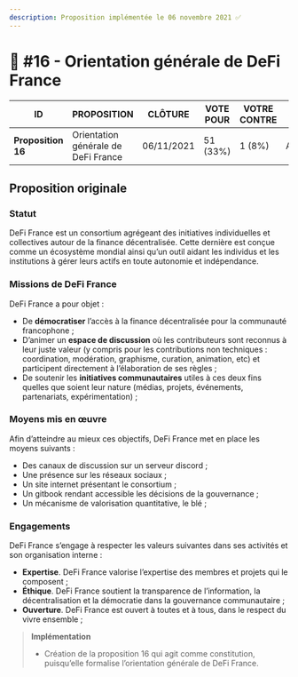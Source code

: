 ```yaml
---
description: Proposition implémentée le 06 novembre 2021 ✅
---
```


# 📜 #16 - Orientation générale de DeFi France



| ID                 | PROPOSITION                         | CLÔTURE    | VOTE POUR | VOTRE CONTRE | STATUT   |
| ------------------ | ----------------------------------- | ---------- | --------- | ------------ | -------- |
| **Proposition 16** | Orientation générale de DeFi France | 06/11/2021 | 51 (33%)  | 1 (8%)       | Acceptée |

## Proposition originale

### Statut

DeFi France est un consortium agrégeant des initiatives individuelles et collectives autour de la finance décentralisée. Cette dernière est conçue comme un écosystème mondial ainsi qu’un outil aidant les individus et les institutions à gérer leurs actifs en toute autonomie et indépendance.

### Missions de DeFi France

DeFi France a pour objet :

* De **démocratiser** l’accès à la finance décentralisée pour la communauté francophone ;
* D’animer un **espace de discussion** où les contributeurs sont reconnus à leur juste valeur (y compris pour les contributions non techniques : coordination, modération, graphisme, curation, animation, etc) et participent directement à l’élaboration de ses règles ;
* De soutenir les **initiatives communautaires** utiles à ces deux fins quelles que soient leur nature (médias, projets, événements, partenariats, expérimentation) ;

### Moyens mis en œuvre

Afin d’atteindre au mieux ces objectifs, DeFi France met en place les moyens suivants :

* Des canaux de discussion sur un serveur discord ;
* Une présence sur les réseaux sociaux ;
* Un site internet présentant le consortium  ;
* Un gitbook rendant accessible les décisions de la gouvernance ;
* Un mécanisme de valorisation quantitative, le blé ;

### Engagements

DeFi France s’engage à respecter les valeurs suivantes dans ses activités et son organisation interne :

* **Expertise**. DeFi France valorise l’expertise des membres et projets qui le composent ;
* **Éthique**. DeFi France soutient la transparence de l’information, la décentralisation et la démocratie dans la gouvernance communautaire ;
* **Ouverture**. DeFi France est ouvert à toutes et à tous, dans le respect du vivre ensemble ;

> **Implémentation**
>
> * Création de la proposition 16 qui agit comme constitution, puisqu’elle formalise l’orientation générale de DeFi France.
